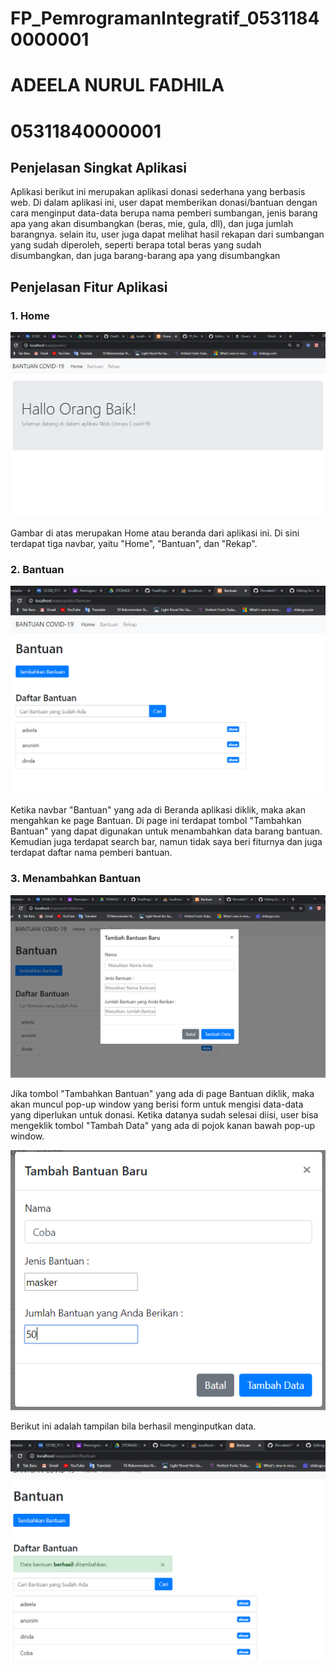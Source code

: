 # FP_PemrogramanIntegratif_05311840000001

# ADEELA NURUL FADHILA
# 05311840000001

## Penjelasan Singkat Aplikasi

Aplikasi berikut ini merupakan aplikasi donasi sederhana yang berbasis web. Di dalam aplikasi ini, user dapat memberikan donasi/bantuan dengan cara menginput data-data berupa nama pemberi sumbangan, jenis barang apa yang akan disumbangkan (beras, mie, gula, dll), dan juga jumlah barangnya. selain itu, user juga dapat melihat hasil rekapan dari sumbangan yang sudah diperoleh, seperti berapa total beras yang sudah disumbangkan, dan juga barang-barang apa yang disumbangkan

## Penjelasan Fitur Aplikasi

### 1. Home

![](image/home.png)

Gambar di atas merupakan Home atau beranda dari aplikasi ini. Di sini terdapat tiga navbar, yaitu "Home", "Bantuan", dan "Rekap".

### 2. Bantuan

![](image/Bantuan.png)

Ketika navbar "Bantuan" yang ada di Beranda aplikasi diklik, maka akan mengahkan ke page Bantuan. Di page ini terdapat tombol "Tambahkan Bantuan" yang dapat digunakan untuk menambahkan data barang bantuan. Kemudian juga terdapat search bar, namun tidak saya beri fiturnya dan juga terdapat daftar nama pemberi bantuan.

### 3. Menambahkan Bantuan

![](image/tambah.png)

Jika tombol "Tambahkan Bantuan" yang ada di page Bantuan diklik, maka akan muncul pop-up window yang berisi form untuk mengisi data-data yang diperlukan untuk donasi. Ketika datanya sudah selesai diisi, user bisa mengeklik tombol "Tambah Data" yang ada di pojok kanan bawah pop-up window.

![](image/data.png)

Berikut ini adalah tampilan bila berhasil menginputkan data.

![](image/berhasil.png)